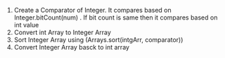 1. Create a Comparator of Integer. It compares based on Integer.bitCount(num) . If bit count is same then it compares based on int value
2. Convert int Array to Integer Array
3. Sort Integer Array using (Arrays.sort(intgArr, comparator))
4. Convert Integer Array basck to int array
